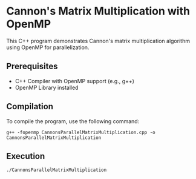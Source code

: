 # Cannon's Matrix Multiplication with OpenMP

This C++ program demonstrates Cannon's matrix multiplication algorithm using OpenMP for parallelization.

## Prerequisites

- C++ Compiler with OpenMP support (e.g., g++)
- OpenMP Library installed

## Compilation

To compile the program, use the following command:

```console
g++ -fopenmp CannonsParallelMatrixMultiplication.cpp -o CannonsParallelMatrixMultiplication
```

## Execution
```console
./CannonsParallelMatrixMultiplication
```
